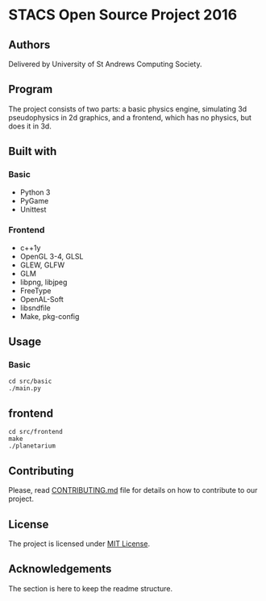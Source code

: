 # STACS Open Source Project 2016

## Authors

Delivered by University of St Andrews Computing Society.

## Program

The project consists of two parts: a basic physics engine, simulating 3d pseudophysics in 2d graphics, and a frontend, which has no physics, but does it in 3d.

## Built with

### Basic

* Python 3
* PyGame
* Unittest

### Frontend

* c++1y
* OpenGL 3-4, GLSL
* GLEW, GLFW
* GLM
* libpng, libjpeg
* FreeType
* OpenAL-Soft
* libsndfile
* Make, pkg-config

## Usage

### Basic

    cd src/basic
    ./main.py

## frontend

    cd src/frontend
    make
    ./planetarium

## Contributing

Please, read [CONTRIBUTING.md](CONTRIBUTING.md) file for details on how to contribute to our project.

## License

The project is licensed under [MIT License](LICENSE).

## Acknowledgements

The section is here to keep the readme structure.
